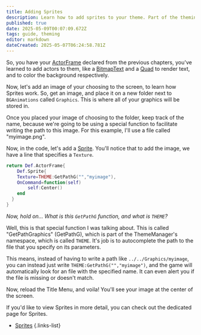 ```yaml
---
title: Adding Sprites
description: Learn how to add sprites to your theme. Part of the theming guide.
published: true
date: 2025-05-09T00:07:09.672Z
tags: guide, theming
editor: markdown
dateCreated: 2025-05-07T06:24:58.781Z
---
```


So, you have your [ActorFrame](/en/dev/actors/actortypes/actorframe) declared from the previous chapters, you've learned to add actors to them, like a [BitmapText](/en/dev/actors/actortypes/bitmaptext) and a [Quad](/en/dev/actors/actortypes/quad) to render text, and to color the background respectively.

Now, let's add an image of your choosing to the screen, to learn how Sprites work. So, get an image, and place it on a new folder next to `BGAnimations` called `Graphics`. This is where all of your graphics will be stored in.

Once you placed your image of choosing to the folder, keep track of the name, because we're going to be using a special function to facilitate writing the path to this image. For this example, I'll use a file called "myimage.png".

Now, in the code, let's add a [Sprite](/en/dev/actors/actortypes/sprite). You'll notice that to add the image, we have a line that specifies a `Texture`.

```lua
return Def.ActorFrame{
	Def.Sprite{
  	Texture=THEME:GetPathG("","myimage"),
    OnCommand=function(self)
    	self:Center()
    end
  }
}
```

*Now, hold on... What is this `GetPathG` function, and what is `THEME`?*

Well, this is that special function I was talking about. This is called "GetPathGraphics" (GetPathG), which is part of the ThemeManager's namespace, which is called `THEME`. It's job is to autocomplete the path to the file that you specify on its parameters.

This means, instead of having to write a path like `../../Graphics/myimage`, you can instead just write `THEME:GetPathG("","myimage")`, and the game will automatically look for an file with the specified name. It can even alert you if the file is missing or doesn't match.

Now, reload the Title Menu, and voila! You'll see your image at the center of the screen.

If you'd like to view Sprites in more detail, you can check out the dedicated page for Sprites. 

- [Sprites](/en/dev/actors/actortypes/sprite)
{.links-list}